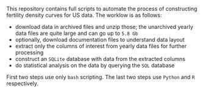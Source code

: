 This repository contains full scripts to automate the process of constructing fertility density curves for US data. The worklow is as follows:

  * download data in archived files and unzip those; the unarchived yearly data files are quite large and can go up to `5.8 Gb`
  * optionally, download documentation files to understand data layout
  * extract only the columns of interest from yearly data files for further processing
  * construct an `SQLite` database with data from the extracted columns
  * do statistical analysis on the data by querying the `SQL` database

First two steps use only `bash` scripting. The last two steps use `Python` and `R` respectively.
